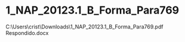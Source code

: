 # 1_NAP_20123.1_B_Forma_Para769
C:\Users\crist\Downloads\1_NAP_20123.1_B_Forma_Para769.pdf Respondido.docx
